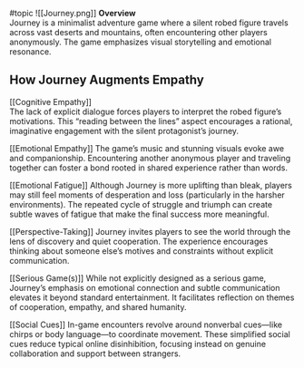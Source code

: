 #topic 
![[Journey.png]]
**Overview**  
Journey is a minimalist adventure game where a silent robed figure travels across vast deserts and mountains, often encountering other players anonymously. The game emphasizes visual storytelling and emotional resonance.

## How Journey Augments Empathy 

[[Cognitive Empathy]]   
The lack of explicit dialogue forces players to interpret the robed figure’s motivations. This “reading between the lines” aspect encourages a rational, imaginative engagement with the silent protagonist’s journey.

[[Emotional Empathy]]
The game’s music and stunning visuals evoke awe and companionship. Encountering another anonymous player and traveling together can foster a bond rooted in shared experience rather than words.

[[Emotional Fatigue]]
Although Journey is more uplifting than bleak, players may still feel moments of desperation and loss (particularly in the harsher environments). The repeated cycle of struggle and triumph can create subtle waves of fatigue that make the final success more meaningful.

[[Perspective-Taking]] 
Journey invites players to see the world through the lens of discovery and quiet cooperation. The experience encourages thinking about someone else’s motives and constraints without explicit communication.

[[Serious Game(s)]] 
While not explicitly designed as a serious game, Journey’s emphasis on emotional connection and subtle communication elevates it beyond standard entertainment. It facilitates reflection on themes of cooperation, empathy, and shared humanity.

[[Social Cues]]
In-game encounters revolve around nonverbal cues—like chirps or body language—to coordinate movement. These simplified social cues reduce typical online disinhibition, focusing instead on genuine collaboration and support between strangers.